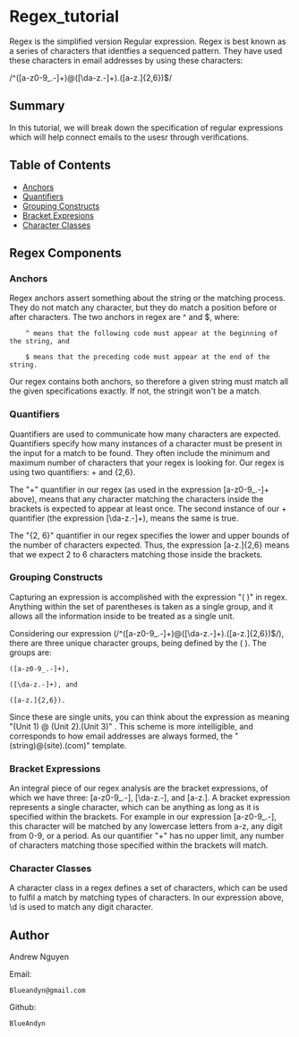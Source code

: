 # Regex_tutorial

Regex is the simplified version Regular expression. Regex is best known as a series of characters that identfies a sequenced pattern. They have used these characters in email addresses by using these  characters:

/^([a-z0-9_.-]+)@([\da-z.-]+).([a-z.]{2,6})$/

## Summary
In this tutorial, we will break down the specification of regular expressions which will help connect emails to the usesr through verifications.

## Table of Contents

- [Anchors](#anchors)
- [Quantifiers](#quantifiers)
- [Grouping Constructs](#grouping-constructs)
- [Bracket Expresions](#bracket-expressions)
- [Character Classes](#character-classes)



## Regex Components

### Anchors

Regex anchors assert something about the string or the matching process. They do not match any character, but they do match a position before or after characters. The two anchors in regex are ^ and $, where:
```
    ^ means that the following code must appear at the beginning of the string, and

    $ means that the preceding code must appear at the end of the string.
```
Our regex contains both anchors, so therefore a given string must match all the given specifications exactly. If not, the stringit won't be a match.

### Quantifiers

Quantifiers are used to communicate how many characters are expected. Quantifiers specify how many instances of a character must be present in the input for a match to be found. They often include the minimum and maximum number of characters that your regex is looking for. Our regex is using two quantifiers: + and {2,6}.

The "+" quantifier in our regex (as used in the expression [a-z0-9_.-]+ above), means that any character matching the characters inside the brackets is expected to appear at least once. The second instance of our + quantifier (the expression [\da-z.-]+), means the same is true.

The "{2, 6}" quantifier in our regex specifies the lower and upper bounds of the number of characters expected. Thus, the expression [a-z.]{2,6} means that we expect 2 to 6 characters matching those inside the brackets.

### Grouping Constructs

Capturing an expression is accomplished with the expression "( )" in regex. Anything within the set of parentheses is taken as a single group, and it allows all the information inside to be treated as a single unit.

Considering our expression (/^([a-z0-9_.-]+)@([\da-z.-]+).([a-z.]{2,6})$/), there are three unique character groups, being defined by the ( ). The groups are:

```
([a-z0-9_.-]+),

([\da-z.-]+), and

([a-z.]{2,6}).
```

Since these are single units, you can think about the expression as meaning "(Unit 1) @ (Unit 2).(Unit 3)" . This scheme is more intelligible, and corresponds to how email addresses are always formed, the "(string)@(site).(com)" template.

### Bracket Expressions

An integral piece of our regex analysis are the bracket expressions, of which we have three: [a-z0-9_.-], [\da-z.-], and [a-z.]. A bracket expression represents a single character, which can be anything as long as it is specified within the brackets. For example in our expression [a-z0-9_.-], this character will be matched by any lowercase letters from a-z, any digit from 0-9, or a period. As our quantifier "+" has no upper limit, any number of characters matching those specified within the brackets will match.

### Character Classes

A character class in a regex defines a set of characters, which can be used to fulfil a match by matching types of characters. In our expression above, \d is used to match any digit character.

## Author 

Andrew Nguyen

Email:
```
Blueandyn@gmail.com
```

Github:
```
BlueAndyn
```